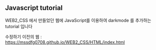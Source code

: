 <h2>Javascript tutorial</h2>

<p>
  WEB2_CSS 에서 만들었던 웹에 JavaScript를 이용하여 darkmode 를 추가하는 tutorial 입니다
</p>
<p>
수정하기 이전의 웹 : 
  <a href = "https://mssdfg0708.github.io/WEB2_CSS/HTML/index.html" target = "_blank" title="링크바로가기">
  https://mssdfg0708.github.io/WEB2_CSS/HTML/index.html</a>
</p>
